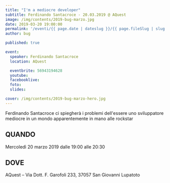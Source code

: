 ```yaml
---
title: "I'm a mediocre developer"
subtitle: Ferdinando Santacroce - 20.03.2019 @ AQuest
image: /img/contents/2019-bug-marzo.jpg
date: 2019-03-20 19:00:00
permalink: '/eventi/{{ page.date | dateslug }}/{{ page.fileSlug | slug }}/index.html'
author: bug

published: true

event:
  speaker: Ferdinando Santacroce
  location: AQuest

  eventbrite: 56943194628
  youtube:
  facebooklive:
  foto:
  slides:

cover: /img/contents/2019-bug-marzo-hero.jpg
---
```


Ferdinando Santacroce ci spiegherà i problemi dell'essere uno sviluppatore mediocre in un mondo apparentemente in mano alle rockstar

## QUANDO

Mercoledì 20 marzo 2019 dalle 19:00 alle 20:30

## DOVE

AQuest – Via Dott. F. Garofoli 233, 37057 San Giovanni Lupatoto
